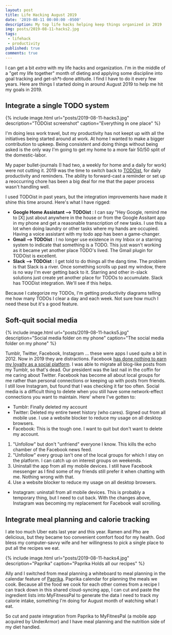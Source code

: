 ```yaml
---
layout: post
title: Life Hacking August 2019
date: '2019-08-11 00:00:00 -0500'
description: My top life hacks helping keep things organized in 2019
img: posts/2019-08-11-hacks2.jpg
tags: 
 - lifehack 
 - productivity
published: true
comments: true
---
```



I can get a bit *extra* with my life hacks and organization. I'm in the middle of a "get my life together" month of dieting and applying some discipline into goal tracking and get-sh*t-done attitude. I find I have to do it every few years. Here are things I started doing in around August 2019 to help me hit my goals in 2019.

## Integrate a single TODO system

{% include image.html url="posts/2019-08-11-hacks3.jpg" description="TODOist screenshot" caption="Everything in one place" %}

I'm doing less work travel, but my productivity has not keept up with all the initiatives being started around at work. At home I wanted to make a bigger contribution to upkeep. Being consistent and doing things without being asked is the only way I'm going to get my home to a more fair 50/50 split of the domestic-labor. 

My paper bullet-journals (I had two, a weekly for home and a daily for work) were not cutting it. 2019 was the time to switch back to [TODOist](https://todoist.com), for daily productivity and reminders. The ability to forward-cast a reminder or set up a reoccurring chore has been a big deal for me that the paper process wasn't handling well.

I used TODOist in past years, but the integration improvements have made it shine this time around. Here's what I have rigged:

 * **Google Home Assistant --> TODOist** : I can say "Hey Google, remind me to [X] just about anywhere in the house or from the Google Assitant app in my phone and get a reasonable transcription of new tasks. I use this a lot when doing laundry or other tasks where my hands are occupied. Having a voice assistant with my todo app has been a game-changer.
 * **Gmail --> TODOist** : I no longer use existence in my Inbox or a starring system to indicate that something is a TODO. This just wasn't working as it became yet another place TODO's lived. The Gmail plugin for TODOist is excellent. 
 * **Slack --> TODOist** : I get told to do things all the dang time. The problem is that Slack is a river. Once something scrolls up past my window, there is no way I'm ever getting back to it. Starring and other in-slack solutions just create yet another place for TODOs to accumulate. Slack has TOODist integration. We'll see if this helps.

Because I categorize my TODOs, I'm getting productivity diagrams telling me how many TODOs I clear a day and each week. Not sure how much I need these but it's a good feature.


## Soft-quit social media

{% include image.html url="posts/2019-08-11-hacks5.jpg" description="Social media folder on my phone" caption="The social media folder on my phone" %}

Tumblr, Twitter, Facebook, Instagram ... these were apps I used quite a bit in 2012. Now in 2019 they are distractions. Facebook [has done nothing to earn my loyalty as a social platform](https://www.theverge.com/2019/7/24/20707013/ftc-facebook-settlement-data-cambridge-analytica-penalty-privacy-punishment-5-billion). I was able to migrate all blog-like posts from my Tumblr, so that's dead. Our president was the last nail in the coffin for me caring about Twitter. Facebook has become all about local groups for me rather than personal connections or keeping up with posts from friends. I still love Instagram, but found that I was checking it far too often. Social media is a difficult thing to delete when you still have some network-effect connections you want to maintain. Here' where I've gotten to:

 * Tumblr: Finally deleted my account
 * Twitter: Deleted my entire tweet history (who cares). Signed out from all mobile use. I use a website blocker to reduce my usage on all desktop browsers.
 * Facebook: This is the tough one. I want to quit but don't want to delete my account.
 
 1. "Unfollow" but don't "unfriend" everyone I know. This kills the echo chamber of the Facebook news feed. 
 2. "Unfollow" every group isn't one of the local groups for which I stay on the platform. I can catch up on interest groups on weekends. 
 3. Uninstall the app from all my mobile devices. I still have Facebook messenger as I find some of my friends still prefer it when chatting with me. Nothing wrong with that.
 4. Use a website blocker to reduce my usage on all desktop browsers.
 
 * Instagram: uninstall from all mobile devices. This is probably a temporary thing, but I need to cut back. With the changes above, Instagram was becoming my replacement for Facebook wall scrolling.


## Integrate meal planning and calorie tracking

I ate too much Uber eats last year and this year. Ramen and Pho are delicious, but they became too convenient comfort food for my health. God bless my computer-savvy wife and her willingness to pick a single place to put all the recipes we eat.  

{% include image.html url="posts/2019-08-11-hacks4.jpg" description="Paprika" caption="Paprika Holds all our recipes" %}

Ally and I switched from meal planning a whiteboard to meal planning in the calendar feature of [Paprika](https://www.paprikaapp.com/). Paprika calendar for planning the meals we cook. Because all the food we cook for each other comes from a recipe I can track down in this shared cloud-syncing app, I can cut and paste the ingredient lists into MyFitnessPal to generate the data I need to track my calorie intake, something I'm doing for August month of watching what I eat.

So cut and paste integration from Paprika to MyFitnesPal (a mobile app acquired by UnderArmor) and I have meal planning and the nutrition side of my diet handled.
